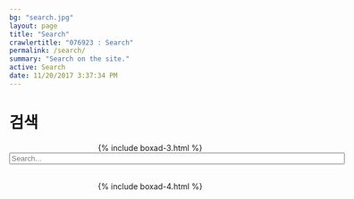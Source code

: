 ```yaml
---
bg: "search.jpg"
layout: page
title: "Search"
crawlertitle: "076923 : Search"
permalink: /search/
summary: "Search on the site."
active: Search
date: 11/20/2017 3:37:34 PM 
---
```


<h1> 검색 </h1>

<center>
    {% include boxad-3.html %}
    <br>
</center>

<div id="search-container">
<center>
<input type="text" id="search-input" placeholder="Search..." style="width:600px;">
</center>
<ul id="results-container"></ul>
</div>

<!-- Script pointing to jekyll-search.js -->
<script src="{{site.baseurl}}/dest/jekyll-search.js" type="text/javascript"></script>


<script type="text/javascript">
      SimpleJekyllSearch({
        searchInput: document.getElementById('search-input'),
        resultsContainer: document.getElementById('results-container'),
        json: '{{ site.baseurl }}/search2.json',
        searchResultTemplate: '<li><a href="{url}" title="{desc}">{title}</a></li>',
        noResultsText: '검색결과가 없습니다.',
        limit: 10,
        fuzzy: false,
        exclude: ['Welcome']
      })
</script>

<center>
    <br>
    {% include boxad-4.html %}
</center>

